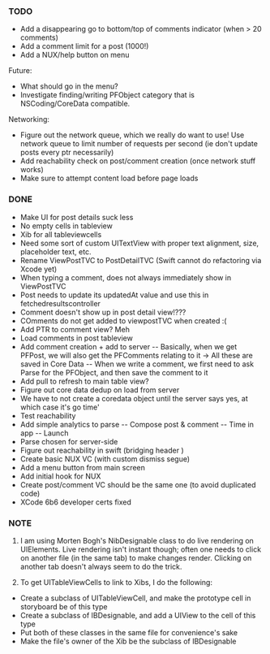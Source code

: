 ### TODO

* Add a disappearing go to bottom/top of comments indicator (when > 20 comments)
* Add a comment limit for a post (1000!)
* Add a NUX/help button on menu

Future:
* What should go in the menu?
* Investigate finding/writing PFObject category that is NSCoding/CoreData compatible.

Networking:
* Figure out the network queue, which we really do want to use! Use network queue to limit number of requests per second (ie don't update posts every ptr necessarily)
* Add reachability check on post/comment creation (once network stuff works)
* Make sure to attempt content load before page loads

### DONE

- Make UI for post details suck less
- No empty cells in tableview
- Xib for all tableviewcells
- Need some sort of custom UITextView with proper text alignment, size, placeholder text, etc.
- Rename ViewPostTVC to PostDetailTVC (Swift cannot do refactoring via Xcode yet)
- When typing a comment, does not always immediately show in ViewPostTVC
- Post needs to update its updatedAt value and use this in fetchedresultscontroller
- Comment doesn't show up in post detail view!???
- COmments do not get added to viewpostTVC when created :(
- Add PTR to comment view? Meh
- Load comments in post tableview
- Add comment creation + add to server
-- Basically, when we get PFPost, we will also get the PFComments relating to it -> All these are saved in Core Data
-- When we write a comment, we first need to ask Parse for the PFObject, and then save the comment to it
- Add pull to refresh to main table view?
- Figure out core data dedup on load from server
- We have to not create a coredata object until the server says yes, at which case it's go time'
- Test reachability
- Add simple analytics to parse
-- Compose post & comment
-- Time in app
-- Launch
- Parse chosen for server-side
- Figure out reachability in swift (bridging header )
- Create basic NUX VC (with custom dismiss segue)
- Add a menu button from main screen
- Add initial hook for NUX
- Create post/comment VC should be the same one (to avoid duplicated code)
- XCode 6b6 developer certs fixed

### NOTE

1) I am using Morten Bogh's NibDesignable class to do live rendering on UIElements. Live rendering isn't instant though; often one needs to click on another file (in the same tab) to make changes render. Clicking on another tab doesn't always seem to do the trick.

2) To get UITableViewCells to link to Xibs, I do the following:

* Create a subclass of UITableViewCell, and make the prototype cell in storyboard be of this type
* Create a subclass of IBDesignable, and add a UIView to the cell of this type
* Put both of these classes in the same file for convenience's sake
* Make the file's owner of the Xib be the subclass of IBDesignable
